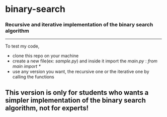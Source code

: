 # binary-search
<span><h3>Recursive and iterative implementation of the binary search algorithm</h3><hr /></span>

To test my code,
- clone this repo on your machine
- create a new file(ex: <em>sample.py</em>) and inside it import the <em>main.py</em> :
  <em>from main import *</em>
- use any version you want, the recursive one or the iterative one by calling the functions

<span><h2>This version is only for students who wants a simpler implementation of the binary search algorithm, not for experts!</span>
